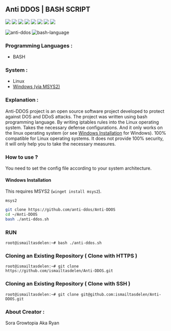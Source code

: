 ## Anti DDOS | BASH SCRIPT

<img src="https://cdn.rawgit.com/sindresorhus/awesome/d7305f38d29fed78fa85652e3a63e154dd8e8829/media/badge.svg"> <img src="https://img.shields.io/github/stars/anti-ddos/Anti-DDOS?style=social"> <img src="https://img.shields.io/github/forks/anti-ddos/Anti-DDOS?style=social"> <img src="https://img.shields.io/github/repo-size/anti-ddos/Anti-DDOS"> <img src="https://img.shields.io/github/license/anti-ddos/Anti-DDOS"> <img src="https://img.shields.io/github/issues/detail/author/anti-ddos/Anti-DDOS/1"> <img src="https://img.shields.io/badge/platform-linux-success.svg"> <img src="https://img.shields.io/badge/version-2.3-yellow">


![anti-ddos](https://user-images.githubusercontent.com/15425071/34910181-caa9f41c-f8c0-11e7-9ec5-6d43adfeb4bd.png) ![bash-language](https://user-images.githubusercontent.com/15425071/34910256-37569a6a-f8c2-11e7-81d8-42dec07d4ef8.png)

### Programming Languages :

* BASH

### System :

* Linux
* [Windows (via MSYS2)](#windows-installation)
### Explanation :

Anti-DDOS project is an open source software project developed to protect against DOS and DDoS attacks. The project was written using bash programming language. By writing iptables rules into the Linux operating system. Takes the necessary defense configurations. And it only works on the linux operating system (or see [Windows Installation](#windows-installation) for Windows). 100% compatible for Linux operating systems. It does not provide 100% security, it will only help you to take the necessary measures.

### How to use ?

You need to set the config file according to your system architecture.
#### Windows Installation
This requires MSYS2 (`winget install msys2`).

```batch
msys2
```
```sh
git clone https://github.com/anti-ddos/Anti-DDOS
cd ~/Anti-DDOS
bash ./anti-ddos.sh
```
### RUN
```
root@ismailtasdelen:~# bash ./anti-ddos.sh
```

### Cloning an Existing Repository ( Clone with HTTPS )
```
root@ismailtasdelen:~# git clone https://github.com/ismailtasdelen/Anti-DDOS.git
```

### Cloning an Existing Repository ( Clone with SSH )
```
root@ismailtasdelen:~# git clone git@github.com:ismailtasdelen/Anti-DDOS.git
```

### About Creator :
Sora Growtopia Aka Ryan

